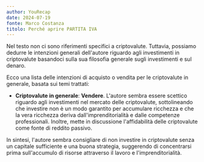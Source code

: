 ```yaml
---
author: YouRecap
date: 2024-07-19
fonte: Marco Costanza
titolo: Perché aprire PARTITA IVA
---
```


Nel testo non ci sono riferimenti specifici a criptovalute. Tuttavia, possiamo dedurre le intenzioni generali dell'autore riguardo agli investimenti in criptovalute basandoci sulla sua filosofia generale sugli investimenti e sul denaro. 

Ecco una lista delle intenzioni di acquisto o vendita per le criptovalute in generale, basata sui temi trattati:

- **Criptovalute in generale**: **Vendere**. L'autore sembra essere scettico riguardo agli investimenti nel mercato delle criptovalute, sottolineando che investire non è un modo garantito per accumulare ricchezza e che la vera ricchezza deriva dall'imprenditorialità e dalle competenze professionali. Inoltre, mette in discussione l'affidabilità delle criptovalute come fonte di reddito passivo.

In sintesi, l'autore sembra consigliare di non investire in criptovalute senza un capitale sufficiente e una buona strategia, suggerendo di concentrarsi prima sull'accumulo di risorse attraverso il lavoro e l'imprenditorialità.
